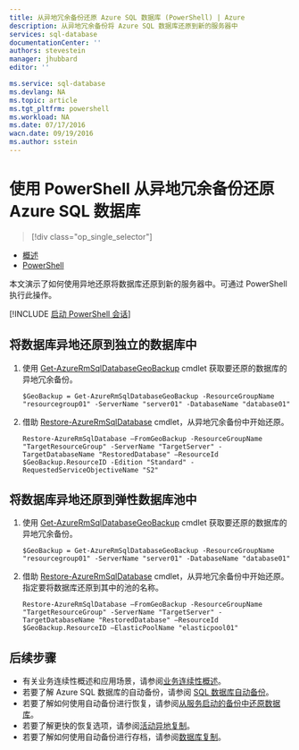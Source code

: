 ```yaml
---
title: 从异地冗余备份还原 Azure SQL 数据库 (PowerShell) | Azure
description: 从异地冗余备份将 Azure SQL 数据库还原到新的服务器中
services: sql-database
documentationCenter: ''
authors: stevestein
manager: jhubbard
editor: ''

ms.service: sql-database
ms.devlang: NA
ms.topic: article
ms.tgt_pltfrm: powershell
ms.workload: NA
ms.date: 07/17/2016
wacn.date: 09/19/2016
ms.author: sstein
---
```


# 使用 PowerShell 从异地冗余备份还原 Azure SQL 数据库

> [!div class="op_single_selector"]
- [概述](./sql-database-recovery-using-backups.md)
- [PowerShell](./sql-database-geo-restore-powershell.md)

本文演示了如何使用异地还原将数据库还原到新的服务器中。可通过 PowerShell 执行此操作。

[!INCLUDE [启动 PowerShell 会话](../../includes/sql-database-powershell.md)]

## 将数据库异地还原到独立的数据库中

1. 使用 [Get-AzureRmSqlDatabaseGeoBackup](https://msdn.microsoft.com/zh-cn/library/azure/mt693388.aspx) cmdlet 获取要还原的数据库的异地冗余备份。

    ```
    $GeoBackup = Get-AzureRmSqlDatabaseGeoBackup -ResourceGroupName "resourcegroup01" -ServerName "server01" -DatabaseName "database01"
    ```

2. 借助 [Restore-AzureRmSqlDatabase](https://msdn.microsoft.com/zh-cn/library/azure/mt693390.aspx) cmdlet，从异地冗余备份中开始还原。

    ```
    Restore-AzureRmSqlDatabase –FromGeoBackup -ResourceGroupName "TargetResourceGroup" -ServerName "TargetServer" -TargetDatabaseName "RestoredDatabase" –ResourceId $GeoBackup.ResourceID -Edition "Standard" -RequestedServiceObjectiveName "S2"
    ```

## 将数据库异地还原到弹性数据库池中

1. 使用 [Get-AzureRmSqlDatabaseGeoBackup](https://msdn.microsoft.com/zh-cn/library/azure/mt693388.aspx) cmdlet 获取要还原的数据库的异地冗余备份。

    ```
    $GeoBackup = Get-AzureRmSqlDatabaseGeoBackup -ResourceGroupName "resourcegroup01" -ServerName "server01" -DatabaseName "database01"
    ```

2. 借助 [Restore-AzureRmSqlDatabase](https://msdn.microsoft.com/zh-cn/library/azure/mt693390.aspx) cmdlet，从异地冗余备份中开始还原。指定要将数据库还原到其中的池的名称。

    ```
    Restore-AzureRmSqlDatabase –FromGeoBackup -ResourceGroupName "TargetResourceGroup" -ServerName "TargetServer" -TargetDatabaseName "RestoredDatabase" –ResourceId $GeoBackup.ResourceID –ElasticPoolName "elasticpool01"  
    ```

## 后续步骤

- 有关业务连续性概述和应用场景，请参阅[业务连续性概述](./sql-database-business-continuity.md)。
- 若要了解 Azure SQL 数据库的自动备份，请参阅 [SQL 数据库自动备份](./sql-database-automated-backups.md)。
- 若要了解如何使用自动备份进行恢复，请参阅[从服务启动的备份中还原数据库](./sql-database-recovery-using-backups.md)。
- 若要了解更快的恢复选项，请参阅[活动异地复制](./sql-database-geo-replication-overview.md)。
- 若要了解如何使用自动备份进行存档，请参阅[数据库复制](./sql-database-copy.md)。

<!---HONumber=Mooncake_0912_2016-->